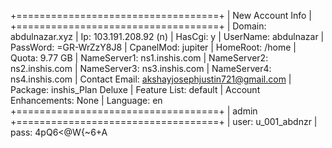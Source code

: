 +===================================+
| New Account Info                  |
+===================================+
| Domain: abdulnazar.xyz
| Ip: 103.191.208.92 (n)
| HasCgi: y
| UserName: abdulnazar
| PassWord: =GR-WrZzY8J8
| CpanelMod: jupiter
| HomeRoot: /home
| Quota: 9.77 GB
| NameServer1: ns1.inshis.com
| NameServer2: ns2.inshis.com
| NameServer3: ns3.inshis.com
| NameServer4: ns4.inshis.com
| Contact Email: akshayjosephjustin721@gmail.com
| Package: inshis_Plan Deluxe
| Feature List: default
| Account Enhancements: None
| Language: en
+===================================+
| admin
+===================================+
| user: u_001_abdnzr
| pass: 4pQ6<@W{~6+A
